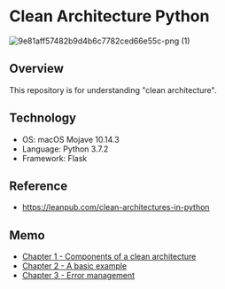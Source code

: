 # Clean Architecture Python

![9e81aff57482b9d4b6c7782ced66e55c-png (1)](https://user-images.githubusercontent.com/44774033/55669786-5e3f2700-58b6-11e9-93ef-96ee10d24100.png)

## Overview

This repository is for understanding "clean architecture".

## Technology

- OS: macOS Mojave 10.14.3
- Language: Python 3.7.2
- Framework: Flask

## Reference

- https://leanpub.com/clean-architectures-in-python

## Memo

- [Chapter 1 - Components of a clean architecture](./CHAPTER1.md)
- [Chapter 2 - A basic example](./CHAPTER2.md)
- [Chapter 3 - Error management](./CHAPTER3.md)
